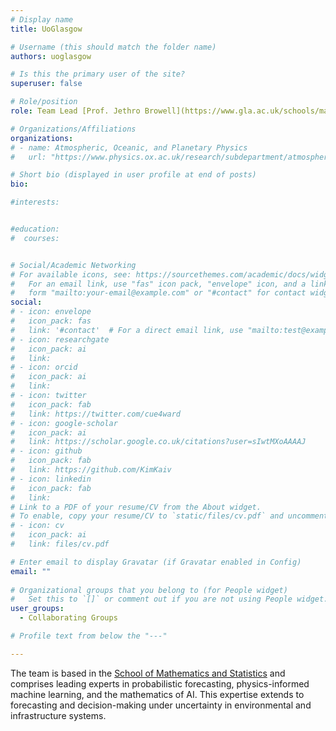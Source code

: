 ```yaml
---
# Display name
title: UoGlasgow

# Username (this should match the folder name)
authors: uoglasgow

# Is this the primary user of the site?
superuser: false

# Role/position 
role: Team Lead [Prof. Jethro Browell](https://www.gla.ac.uk/schools/mathematicsstatistics/staff/jethrobrowell/)

# Organizations/Affiliations
organizations:
# - name: Atmospheric, Oceanic, and Planetary Physics
#   url: "https://www.physics.ox.ac.uk/research/subdepartment/atmospheric-oceanic-and-planetary-physics/research-groups" 

# Short bio (displayed in user profile at end of posts)
bio: 

#interests:


#education:
#  courses:


# Social/Academic Networking
# For available icons, see: https://sourcethemes.com/academic/docs/widgets/#icons
#   For an email link, use "fas" icon pack, "envelope" icon, and a link in the
#   form "mailto:your-email@example.com" or "#contact" for contact widget.
social:
# - icon: envelope
#   icon_pack: fas
#   link: '#contact'  # For a direct email link, use "mailto:test@example.org".
# - icon: researchgate
#   icon_pack: ai
#   link: 
# - icon: orcid
#   icon_pack: ai
#   link: 
# - icon: twitter
#   icon_pack: fab
#   link: https://twitter.com/cue4ward
# - icon: google-scholar
#   icon_pack: ai
#   link: https://scholar.google.co.uk/citations?user=sIwtMXoAAAAJ
# - icon: github
#   icon_pack: fab
#   link: https://github.com/KimKaiv
# - icon: linkedin
#   icon_pack: fab
#   link: 
# Link to a PDF of your resume/CV from the About widget.
# To enable, copy your resume/CV to `static/files/cv.pdf` and uncomment the lines below.  
# - icon: cv
#   icon_pack: ai
#   link: files/cv.pdf

# Enter email to display Gravatar (if Gravatar enabled in Config)
email: ""
  
# Organizational groups that you belong to (for People widget)
#   Set this to `[]` or comment out if you are not using People widget.  
user_groups: 
  - Collaborating Groups

# Profile text from below the "---"

---
```

The team is based in the [School of Mathematics and Statistics](https://www.gla.ac.uk/schools/mathematicsstatistics/) and comprises 
leading experts in probabilistic forecasting, physics-informed machine learning, 
and the mathematics of AI. This expertise extends to forecasting and decision-making 
under uncertainty in environmental and infrastructure systems.




